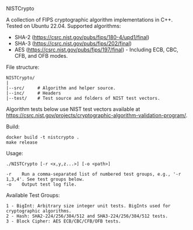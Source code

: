 NISTCrypto

A collection of FIPS cryptographic algorithm implementations in C++. Tested on Ubuntu 22.04. Supported algorithms:

- SHA-2 (https://csrc.nist.gov/pubs/fips/180-4/upd1/final)
- SHA-3 (https://csrc.nist.gov/pubs/fips/202/final)
- AES (https://csrc.nist.gov/pubs/fips/197/final) - Including ECB, CBC, CFB, and OFB modes.

File structure:

    NISTCrypto/
    |
    |--src/     # Algorithm and helper source.
    |--inc/     # Headers
    |--test/    # Test source and folders of NIST test vectors.

Algorithm tests below use NIST test vectors available at https://csrc.nist.gov/projects/cryptographic-algorithm-validation-program/.

Build:

    docker build -t nistcrypto .
    make release

Usage:  

    ./NISTCrypto [-r <x,y,z...>] [-o <path>]
    
    -r    Run a comma-separated list of numbered test groups, e.g., '-r 1,3,4'. See test groups below.
    -o    Output test log file.

Available Test Groups:

    1 - BigInt: Arbitrary size integer unit tests. BigInts used for cryptographic algorithms.
    2 - Hash: SHA2-224/256/384/512 and SHA3-224/256/384/512 tests.
    3 - Block Cipher: AES ECB/CBC/CFB/OFB tests.
